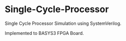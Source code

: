 # Single-Cycle-Processor
Single Cycle Processor Simulation using SystemVerilog.

Implemented to BASYS3 FPGA Board.
